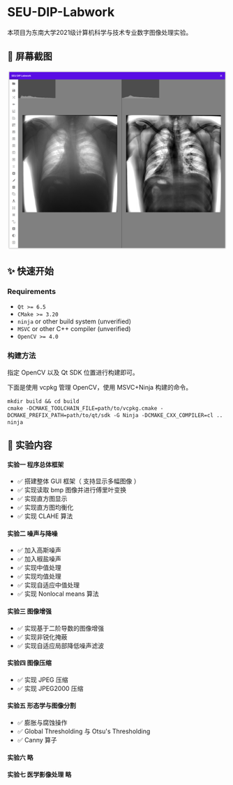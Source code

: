 # SEU-DIP-Labwork

本项目为东南大学2021级计算机科学与技术专业数字图像处理实验。

## 📸 屏幕截图

![screenshot](screenshot.png)

## ✨ 快速开始

### Requirements

- `Qt >= 6.5`
- `CMake >= 3.20`
- `ninja` or other build system (unverified)
- `MSVC` or other C++ compiler (unverified)
- `OpenCV >= 4.0`

### 构建方法

指定 OpenCV 以及 Qt SDK 位置进行构建即可。

下面是使用 vcpkg 管理 OpenCV，使用 MSVC+Ninja 构建的命令。

```
mkdir build && cd build
cmake -DCMAKE_TOOLCHAIN_FILE=path/to/vcpkg.cmake -DCMAKE_PREFIX_PATH=path/to/qt/sdk -G Ninja -DCMAKE_CXX_COMPILER=cl ..
ninja
```

## 🧪 实验内容

#### 实验一 程序总体框架

- ✅ 搭建整体 GUI 框架（ 支持显示多幅图像 ）
- ✅ 实现读取 bmp 图像并进行傅里叶变换
- ✅ 实现直方图显示
- ✅ 实现直方图均衡化
- ✅ 实现 CLAHE 算法

#### 实验二 噪声与降噪

- ✅ 加入高斯噪声
- ✅ 加入椒盐噪声
- ✅ 实现中值处理
- ✅ 实现均值处理
- ✅ 实现自适应中值处理
- ✅ 实现 Nonlocal means 算法

#### 实验三 图像增强

- ✅ 实现基于二阶导数的图像增强
- ✅ 实现非锐化掩蔽
- ✅ 实现自适应局部降低噪声滤波

#### 实验四 图像压缩

- ✅ 实现 JPEG 压缩
- ✅ 实现 JPEG2000 压缩

#### 实验五 形态学与图像分割

- ✅ 膨胀与腐蚀操作
- ✅ Global Thresholding 与 Otsu's Thresholding
- ✅ Canny 算子

#### 实验六 略

#### 实验七 医学影像处理 略
